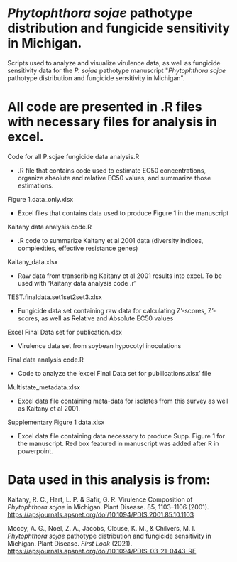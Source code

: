 # _Phytophthora sojae_ pathotype distribution and fungicide sensitivity in Michigan.
Scripts used to analyze and visualize virulence data, as well as fungicide sensitivity data for the _P. sojae_ pathotype manuscript "_Phytophthora sojae_ pathotype distribution and fungicide sensitivity in Michigan".

# All code are presented in .R files with necessary files for analysis in excel.

Code for all P.sojae fungicide data analysis.R
  
 * .R file that contains code used to estimate EC50 concentrations, organize absolute and relative EC50 values, and summarize those estimations.

Figure 1.data_only.xlsx
  
 * Excel files that contains data used to produce Figure 1 in the manuscript

Kaitany data analysis code.R
  
 * .R code to summarize Kaitany et al 2001 data (diversity indices, complexities, effective resistance genes)

Kaitany_data.xlsx
  
 * Raw data from transcribing Kaitany et al 2001 results into excel. To be used with ‘Kaitany data analysis code .r’

TEST.finaldata.set1set2set3.xlsx
  
 * Fungicide data set containing raw data for calculating Z’-scores, Z’-scores, as well as Relative and Absolute EC50 values

Excel Final Data set for publication.xlsx
  
 * Virulence data set from soybean hypocotyl inoculations

Final data analysis code.R
  
 * Code to analyze the ‘excel Final Data set for publilcations.xlsx’ file

Multistate_metadata.xlsx
  
 * Excel data file containing meta-data for isolates from this survey as well as Kaitany et al 2001.

Supplementary Figure 1 data.xlsx

 * Excel data file containing data necessary to produce Supp. Figure 1 for the manuscript. Red box featured in manuscript was added after R in powerpoint.

# Data used in this analysis is from:
Kaitany, R. C., Hart, L. P. & Safir, G. R. Virulence Composition of _Phytophthora sojae_ in Michigan. Plant Disease. 85, 1103–1106 (2001). https://apsjournals.apsnet.org/doi/10.1094/PDIS.2001.85.10.1103

Mccoy, A. G., Noel, Z. A., Jacobs, Clouse, K. M., & Chilvers, M. I. _Phytophthora sojae_ pathotype distribution and fungicide sensitivity in Michigan. Plant Disease. _First Look_ (2021). https://apsjournals.apsnet.org/doi/10.1094/PDIS-03-21-0443-RE
